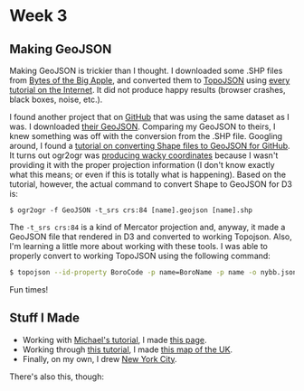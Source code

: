 # Week 3

## Making GeoJSON

Making GeoJSON is trickier than I thought. I downloaded some .SHP files from [Bytes of the Big Apple](http://www.nyc.gov/html/dcp/html/bytes/dwndistricts.shtml), and converted them to [TopoJSON](https://github.com/mbostock/topojson) using [every tutorial on the Internet](http://bost.ocks.org/mike/map/). It did not produce happy results (browser crashes, black boxes, noise, etc.).

I found another project that on [GitHub](http://github.com) that was using the same dataset as I was. I downloaded [their GeoJSON](https://raw.github.com/abmagil/manhattan/master/manhattan_testbed/public/javascripts/nybb.geojson). Comparing my GeoJSON to theirs, I knew something was off with the conversion from the .SHP file. Googling around, I found a [tutorial on converting Shape files to GeoJSON for GitHub](http://ben.balter.com/2013/06/26/how-to-convert-shapefiles-to-geojson-for-use-on-github/). It turns out ogr2ogr was [producing wacky coordinates](data/nybb_13a/nybb-geo.json) because I wasn't providing it with the proper projection information (I don't know exactly what this means; or even if this is totally what is happening). Based on the tutorial, however, the actual command to convert Shape to GeoJSON for D3 is:

~~~ shell
$ ogr2ogr -f GeoJSON -t_srs crs:84 [name].geojson [name].shp
~~~

The ```-t_srs crs:84``` is a kind of Mercator projection and, anyway, it made a GeoJSON file that rendered in D3 and converted to working Topojson. Also, I'm learning a little more about working with these tools. I was able to properly convert to working TopoJSON using the following command:

~~~Bash
$ topojson --id-property BoroCode -p name=BoroName -p name -o nybb.json nybb-geo.json
~~~

Fun times!

## Stuff I Made

* Working with [Michael's tutorial](http://suffenus.wordpress.com/2014/01/07/making-interactive-maps-with-d3-for-total-beginners/), I made [this page](us.html).
* Working through [this tutorial](http://bost.ocks.org/mike/map/), I made [this map of the UK](uk.html).
* Finally, on my own, I drew [New York City](boroughs.html).

There's also this, though:

<script src="https://embed.github.com/view/geojson/oncomouse/data-viz/master/source/week3/data/nybb.json"></script>
